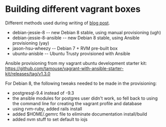 # Building different vagrant boxes

Different methods used during writing of [blog post][blog_post].

* debian-jessie-8 -- new Debian 8 stable, using manual provisioning (ugh)
* debian-jessie-8-ansible -- new Debian 8 stable, using Ansible
  provisioning (yay)
* jason-hsu-wheezy -- Debian 7 + RVM pre-built box
* ubuntu-anisble -- Ubuntu Trusty provisioned with Ansible


[blog_post]: http://swaac.tamouse.org "future blog post on provisioning"

Ansible provisioning from my vagrant ubuntu development starter kit:
<https://github.com/tamouse/vagrant-with-ansible-starter-kit/releases/tag/v1.3.0>

For Debian 8, the following tweaks needed to be made in the
provisioning:

* postgresql-9.4 instead of -9.3
* the ansible modules for postgres user didn't work, so fell back to
using the command line for creating the vagrant profile and database
* using rvm-ruby, added rails install
* added $HOME/.gemrc file to eliminate documentation install/build
* added nvm stuff to set default to iojs
